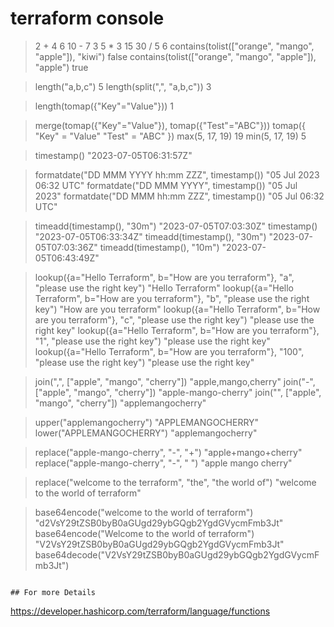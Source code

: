 # terraform console
> 2 + 4 
6
> 10 - 7 
3
> 5 * 3 
15
> 30 / 5 
6
> contains(tolist(["orange", "mango", "apple"]), "kiwi") 
false
> contains(tolist(["orange", "mango", "apple"]), "apple") 
true
> 

> length("a,b,c") 
5
> length(split(",", "a,b,c")) 
3
> 

> length(tomap({"Key"="Value"})) 
1
> 

> merge(tomap({"Key"="Value"}), tomap({"Test"="ABC"})) 
tomap({
  "Key" = "Value"
  "Test" = "ABC"
})
> max(5, 17, 19) 
19
> min(5, 17, 19) 
5
> 

> timestamp()
"2023-07-05T06:31:57Z"
> 

> formatdate("DD MMM YYYY hh:mm ZZZ", timestamp())
"05 Jul 2023 06:32 UTC"
> formatdate("DD MMM YYYY", timestamp())
"05 Jul 2023"
> formatdate("DD MMM hh:mm ZZZ", timestamp())
"05 Jul 06:32 UTC"
> 

> timeadd(timestamp(), "30m")
"2023-07-05T07:03:30Z"
> timestamp()
"2023-07-05T06:33:34Z"
> timeadd(timestamp(), "30m")
"2023-07-05T07:03:36Z"
> timeadd(timestamp(), "10m")
"2023-07-05T06:43:49Z"
> 



> lookup({a="Hello Terraform", b="How are you terraform"}, "a", "please use the right key")
"Hello Terraform"
> lookup({a="Hello Terraform", b="How are you terraform"}, "b", "please use the right key")
"How are you terraform"
> lookup({a="Hello Terraform", b="How are you terraform"}, "c", "please use the right key")
"please use the right key"
> lookup({a="Hello Terraform", b="How are you terraform"}, "1", "please use the right key")
"please use the right key"
> lookup({a="Hello Terraform", b="How are you terraform"}, "100", "please use the right key")
"please use the right key"
> 


> join(",", ["apple", "mango", "cherry"])
"apple,mango,cherry"
> join("-", ["apple", "mango", "cherry"])
"apple-mango-cherry"
> join("", ["apple", "mango", "cherry"])
"applemangocherry"
> 

> upper("applemangocherry")
"APPLEMANGOCHERRY"
> lower("APPLEMANGOCHERRY")
"applemangocherry"
> 

> replace("apple-mango-cherry", "-", "+")
"apple+mango+cherry"
> replace("apple-mango-cherry", "-", " ")
"apple mango cherry"
> 


> replace("welcome to the terraform", "the", "the world of")
"welcome to the world of terraform"
> 

> 

> base64encode("welcome to the world of terraform")
"d2VsY29tZSB0byB0aGUgd29ybGQgb2YgdGVycmFmb3Jt"
> base64encode("Welcome to the world of terraform")
"V2VsY29tZSB0byB0aGUgd29ybGQgb2YgdGVycmFmb3Jt"
> base64decode("V2VsY29tZSB0byB0aGUgd29ybGQgb2YgdGVycmFmb3Jt")
```

## For more Details 
```
https://developer.hashicorp.com/terraform/language/functions
```
